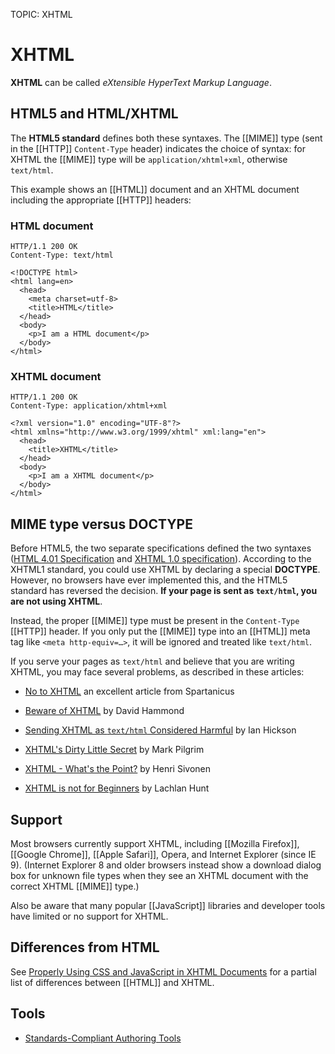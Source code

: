 TOPIC: XHTML

# XHTML

**XHTML** can be called *eXtensible HyperText Markup Language*.

## HTML5 and HTML/XHTML

The **HTML5 standard** defines both these syntaxes.  The [[MIME]] type
(sent in the [[HTTP]] `Content-Type` header) indicates the choice of syntax: for XHTML the [[MIME]]
type will be  `application/xhtml+xml`, otherwise `text/html`.

This example shows an [[HTML]] document and an XHTML document including the appropriate [[HTTP]] headers:

### HTML document

```http
HTTP/1.1 200 OK
Content-Type: text/html

<!DOCTYPE html>
<html lang=en>
  <head>
    <meta charset=utf-8>
    <title>HTML</title>
  </head>
  <body>
    <p>I am a HTML document</p>
  </body>
</html>
```

### XHTML document

```http
HTTP/1.1 200 OK
Content-Type: application/xhtml+xml

<?xml version="1.0" encoding="UTF-8"?>
<html xmlns="http://www.w3.org/1999/xhtml" xml:lang="en">
  <head>
    <title>XHTML</title>
  </head>
  <body>
    <p>I am a XHTML document</p>
  </body>
</html>
```

## MIME type versus DOCTYPE

Before HTML5, the two separate specifications defined the two syntaxes
([HTML 4.01 Specification](https://www.w3.org/TR/html401/) and [XHTML 1.0 specification](https://www.w3.org/TR/xhtml1)).
According to the XHTML1 standard,
you could use XHTML by declaring a special **DOCTYPE**. However, no browsers have ever implemented this,
and the HTML5 standard has reversed the decision.
**If your page is sent as `text/html`, you are not using XHTML**.

Instead, the proper [[MIME]] type must be present in the `Content-Type` [[HTTP]] header. If you only
put the [[MIME]] type into an [[HTML]] meta tag like `<meta http-equiv=…>`, it will be ignored and
treated like `text/html`.

If you serve your pages as `text/html` and believe that you are writing XHTML, you may face several
problems, as described in these articles:

- [No to XHTML](http://www.spartanicus.utvinternet.ie/no-xhtml.htm) an excellent article from Spartanicus

- [Beware of XHTML](http://www.webdevout.net/articles/beware-of-xhtml) by David Hammond

- [Sending XHTML as `text/html` Considered Harmful](http://www.hixie.ch/advocacy/xhtml) by Ian Hickson

- [XHTML's Dirty Little Secret](http://www.xml.com/pub/a/2003/03/19/dive-into-xml.html) by Mark Pilgrim

- [XHTML - What's the Point?](http://hsivonen.iki.fi/xhtml-the-point/) by Henri Sivonen

- [XHTML is not for Beginners](http://lachy.id.au/log/2005/12/xhtml-beginners) by Lachlan Hunt

## Support

Most browsers currently support XHTML, including [[Mozilla Firefox]], [[Google Chrome]],
[[Apple Safari]], Opera, and Internet Explorer (since IE 9). (Internet Explorer 8 and older
browsers instead show a download dialog box for unknown file types when they see an XHTML document
with the correct XHTML [[MIME]] type.)

Also be aware that many popular [[JavaScript]] libraries and
developer tools have limited or no support for XHTML.

## Differences from HTML

See [Properly Using CSS and JavaScript in XHTML Documents](https://wiki.developer.mozilla.org/en-US/docs/Properly_Using_CSS_and_JavaScript_in_XHTML_Documents)
for a partial list of differences between [[HTML]] and XHTML.

## Tools

- [Standards-Compliant Authoring Tools](https://wiki.developer.mozilla.org/en-US/docs/Archive/Web/Standards-Compliant_Authoring_Tools)
